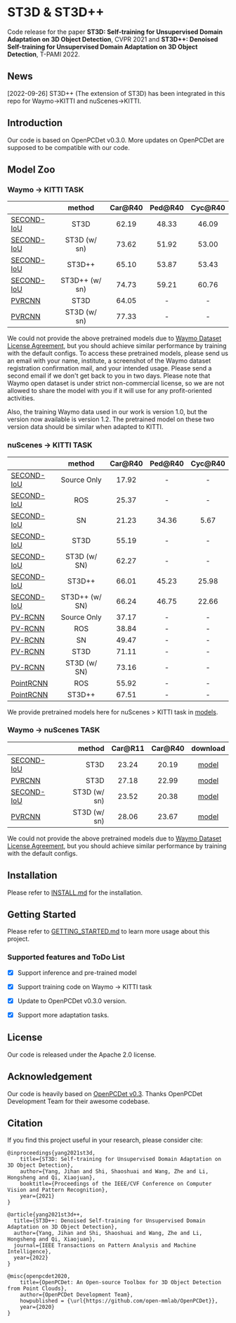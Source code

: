 # ST3D & ST3D++

Code release for the paper **ST3D: Self-training for Unsupervised Domain Adaptation on 3D Object Detection**, CVPR 2021 and
**ST3D++: Denoised Self-training for Unsupervised Domain Adaptation on 3D Object Detection**, T-PAMI 2022.


## News
[2022-09-26] ST3D++ (The extension of ST3D) has been integrated in this repo for Waymo->KITTI and nuScenes->KITTI.


## Introduction
Our code is based on OpenPCDet v0.3.0.
More updates on OpenPCDet are supposed to be compatible with our code.

## Model Zoo

### Waymo -> KITTI TASK

|                                                                                             |     method     | Car@R40 | Ped@R40 | Cyc@R40 | 
|---------------------------------------------------------------------------------------------|:--------------:|:-------:|:-------:|:-------:|
| [SECOND-IoU](tools/cfgs/da-waymo-kitti_models/secondiou_st3d/secondiou_st3d_car.yaml)       |      ST3D      |  62.19  |  48.33  |  46.09  | 
| [SECOND-IoU](tools/cfgs/da-waymo-kitti_models/secondiou_st3d/secondiou_st3d_car.yaml)       |  ST3D (w/ sn)  |  73.62  |  51.92  |  53.00  |
| [SECOND-IoU](tools/cfgs/da-waymo-kitti_models/secondiou_st3d/secondiou_st3d++_ros_car.yaml) |     ST3D++     |  65.10  |  53.87  |  53.43  |
| [SECOND-IoU](tools/cfgs/da-waymo-kitti_models/secondiou_st3d/secondiou_st3d++_sn_car.yaml)  | ST3D++ (w/ sn) |  74.73  |  59.21  |  60.76  |
| [PVRCNN](tools/cfgs/da-waymo-kitti_models/pvrcnn_st3d/pvrcnn_st3d.yaml)                     |      ST3D      |  64.05  |    -    |    -    |
| [PVRCNN](tools/cfgs/da-waymo-kitti_models/pvrcnn_st3d/pvrcnn_st3d.yaml)                     |  ST3D (w/ sn)  |  77.33  |    -    |    -    |

We could not provide the above pretrained models due to [Waymo Dataset License Agreement](https://waymo.com/open/terms/), 
but you should achieve similar performance by training with the default configs. To access these pretrained models, please 
send us an email with your name, institute, a screenshot of the Waymo dataset registration confirmation mail, and your 
intended usage. Please send a second email if we don't get back to you in two days. Please note that Waymo open dataset is 
under strict non-commercial license, so we are not allowed to share the model with you if it will use for any profit-oriented activities.

Also, the training Waymo data used in our work is version 1.0, but the version now available is version 1.2. 
The pretrained model on these two version data should be similar when adapted to KITTI.  


### nuScenes -> KITTI TASK
|                                                                                                |     method     | Car@R40 | Ped@R40 | Cyc@R40 | 
|------------------------------------------------------------------------------------------------|:--------------:|:-------:|:-------:|:-------:|
| [SECOND-IoU](tools/cfgs/da-nuscenes-kitti_models/secondiou/secondiou_old_anchor.yaml)          |  Source Only   |  17.92  |    -    |    -    | 
| [SECOND-IoU](tools/cfgs/da-nuscenes-kitti_models/secondiou/secondiou_old_anchor_ros.yaml)      |      ROS       |  25.37  |    -    |    -    | 
| [SECOND-IoU](tools/cfgs/da-nuscenes-kitti_models/secondiou/secondiou_old_anchor_sn.yaml)       |       SN       |  21.23  |  34.36  |  5.67   |
| [SECOND-IoU](tools/cfgs/da-nuscenes-kitti_models/secondiou_st3d/secondiou_st3d_car.yaml)       |      ST3D      |  55.19  |    -    |    -    |
| [SECOND-IoU](tools/cfgs/da-nuscenes-kitti_models/secondiou_st3d/secondiou_st3d_car.yaml)       |  ST3D (w/ SN)  |  62.27  |    -    |    -    |
| [SECOND-IoU](tools/cfgs/da-nuscenes-kitti_models/secondiou_st3d/secondiou_st3d++_ros_car.yaml) |     ST3D++     |  66.01  |  45.23  |  25.98  |
| [SECOND-IoU](tools/cfgs/da-nuscenes-kitti_models/secondiou_st3d/secondiou_st3d++_sn_car.yaml)  | ST3D++ (w/ SN) |  66.24  |  46.75  |  22.66  |
| [PV-RCNN](tools/cfgs/da-nuscenes-kitti_models/pvrcnn/pvrcnn_old_anchor.yaml)                   |  Source Only   |  37.17  |    -    |    -    |
| [PV-RCNN](tools/cfgs/da-nuscenes-kitti_models/pvrcnn/pvrcnn_old_anchor_ros.yaml)               |      ROS       |  38.84  |    -    |    -    | 
| [PV-RCNN](tools/cfgs/da-nuscenes-kitti_models/pvrcnn/pvrcnn_old_anchor_sn.yaml)                |       SN       |  49.47  |    -    |    -    |
| [PV-RCNN](tools/cfgs/da-nuscenes-kitti_models/pvrcnn_st3d/pvrcnn_st3d.yaml)                    |      ST3D      |  71.11  |    -    |    -    | 
| [PV-RCNN](tools/cfgs/da-nuscenes-kitti_models/pvrcnn_st3d/pvrcnn_st3d.yaml)                    |  ST3D (w/ SN)  |  73.16  |    -    |    -    |
| [PointRCNN](tools/cfgs/da-nuscenes-kitti_models/pointrcnn/pointrcnn.yaml)                      |      ROS       |  55.92  |    -    |    -    |
| [PointRCNN](tools/cfgs/da-nuscenes-kitti_models/pointrcnn_st3d/pointrcnn_st3d++_car.yaml)      |    ST3D++      |  67.51  |    -    |    -    |

We provide pretrained models here for nuScenes > KITTI task in [models](https://connecthkuhk-my.sharepoint.com/:f:/g/personal/jhyang13_connect_hku_hk/ErVtcVax3OBJgn4TyQxbOwMBCt1kDCt4_rYaXqHPsg_ZNw?e=a42lgy).


### Waymo -> nuScenes TASK
|                                             | method | Car@R11 | Car@R40 | download | 
|---------------------------------------------|----------:|:-------:|:-------:|:---------:|
| [SECOND-IoU](tools/cfgs/da-waymo-nus_models/secondiou_st3d/secondiou_st3d.yaml) | ST3D | 23.24 | 20.19 | [model](https://drive.google.com/file/d/150gvNE29iZ8Ah4L4uO_E40x0fyr_cn_J/view?usp=sharing) | 
| [PVRCNN](tools/cfgs/da-waymo-nus_models/pvrcnn_st3d/pvrcnn_st3d.yaml)    | ST3D | 27.18 | 22.99 | [model](https://drive.google.com/file/d/1Gk5i4qRz5tLU7Yd4U-oPureN9cV6TaLa/view?usp=sharing) |
| [SECOND-IoU](tools/cfgs/da-waymo-nus_models/secondiou_st3d/secondiou_st3d.yaml) | ST3D (w/ sn) | 23.52 | 20.38 | [model](https://drive.google.com/file/d/1WUHBTZylVTFLdSvO8wrgti27SEjFJxQl/view?usp=sharing) | 
| [PVRCNN](tools/cfgs/da-waymo-nus_models/pvrcnn_st3d/pvrcnn_st3d.yaml)    | ST3D (w/ sn)   | 28.06 | 23.67 | [model](https://drive.google.com/file/d/1KTCvmltfwIEh9i2t3Pu9APp_2GKyENme/view?usp=sharing) |

We could not provide the above pretrained models due to [Waymo Dataset License Agreement](https://waymo.com/open/terms/), 
but you should achieve similar performance by training with the default configs.


## Installation

Please refer to [INSTALL.md](docs/INSTALL.md) for the installation.

## Getting Started

Please refer to [GETTING_STARTED.md](docs/GETTING_STARTED.md) to learn more usage about this project.

### Supported features and ToDo List

- [x] Support inference and pre-trained model 

- [x] Support training code on Waymo -> KITTI task

- [x] Update to OpenPCDet v0.3.0 version.
  
- [x] Support more adaptation tasks.

## License

Our code is released under the Apache 2.0 license.

## Acknowledgement

Our code is heavily based on [OpenPCDet v0.3](https://github.com/open-mmlab/OpenPCDet/commit/e3bec15f1052b4827d942398f20f2db1cb681c01). Thanks OpenPCDet Development Team for their awesome codebase.

## Citation

If you find this project useful in your research, please consider cite:
```
@inproceedings{yang2021st3d,
    title={ST3D: Self-training for Unsupervised Domain Adaptation on 3D Object Detection},
    author={Yang, Jihan and Shi, Shaoshuai and Wang, Zhe and Li, Hongsheng and Qi, Xiaojuan},
    booktitle={Proceedings of the IEEE/CVF Conference on Computer Vision and Pattern Recognition},
    year={2021}
}
```
```
@article{yang2021st3d++,
  title={ST3D++: Denoised Self-training for Unsupervised Domain Adaptation on 3D Object Detection},
  author={Yang, Jihan and Shi, Shaoshuai and Wang, Zhe and Li, Hongsheng and Qi, Xiaojuan},
  journal={IEEE Transactions on Pattern Analysis and Machine Intelligence},
  year={2022}
}
```
```
@misc{openpcdet2020,
    title={OpenPCDet: An Open-source Toolbox for 3D Object Detection from Point Clouds},
    author={OpenPCDet Development Team},
    howpublished = {\url{https://github.com/open-mmlab/OpenPCDet}},
    year={2020}
}
```
